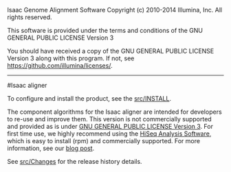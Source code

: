 Isaac Genome Alignment Software
Copyright (c) 2010-2014 Illumina, Inc.
All rights reserved.

This software is provided under the terms and conditions of the
GNU GENERAL PUBLIC LICENSE Version 3

You should have received a copy of the GNU GENERAL PUBLIC LICENSE Version 3
along with this program. If not, see
<https://github.com/illumina/licenses/>.

---

#Isaac aligner

To configure and install the product, see the [src/INSTALL](src/INSTALL).

The component algorithms for the Isaac aligner are intended for developers to re-use and improve them. 
This version is not commercially supported and provided as is under [GNU GENERAL PUBLIC LICENSE Version 3](https://github.com/illumina/licenses). 
For first time use, we highly recommend using the [HiSeq Analysis Software](http://support.illumina.com/sequencing/sequencing_software/hiseq-analysis-software.ilmn), 
which is easy to install (rpm) and commercially supported. For more information, see our [blog post](http://blog.basespace.illumina.com/2013/06/04/introducing-fast-free-alignment-and-variant-calling-with-the-isaac-human-whole-genome-sequencing-app/).

See [src/Changes](src/Changes) for the release history details.

